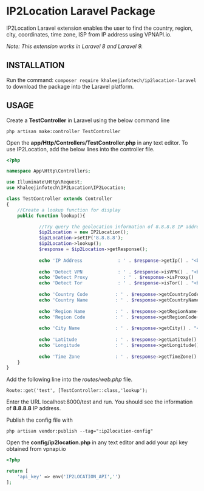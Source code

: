# IP2Location Laravel Package

IP2Location Laravel extension enables the user to find the country, region, city, coordinates, time zone, ISP from IP address using
VPNAPI.io.

*Note: This extension works in Laravel 8 and Laravel 9.*

## INSTALLATION

Run the command: `composer require khaleejinfotech/ip2location-laravel` to download the package into the Laravel platform.

## USAGE

Create a **TestController** in Laravel using the below command line

```
php artisan make:controller TestController
```

Open the **app/Http/Controllers/TestController.php** in any text editor. To use IP2Location, add the below lines into the controller file.

```php
<?php

namespace App\Http\Controllers;

use Illuminate\Http\Request;
use Khaleejinfotech\IP2Location\IP2Location;

class TestController extends Controller
{
	//Create a lookup function for display
	public function lookup(){

            //Try query the geolocation information of 8.8.8.8 IP address
            $ip2Location = new IP2Location();
            $ip2Location->setIP('8.8.8.8');
            $ip2Location->lookup();
            $response = $ip2Location->getResponse();
		
            echo 'IP Address             : ' . $response->getIp() . "<br>";
		
            echo 'Detect VPN             : ' . $response->isVPN() . "<br>";
            echo 'Detect Proxy             : ' . $response->isProxy() . "<br>";
            echo 'Detect Tor             : ' . $response->isTor() . "<br>";
		
            echo 'Country Code          : ' . $response->getCountryCode() . "<br>";
            echo 'Country Name          : ' . $response->getCountryName() . "<br>";
		
            echo 'Region Name           : ' . $response->getRegionName() . "<br>";
            echo 'Region Code           : ' . $response->getRegionCode() . "<br>";
		
            echo 'City Name             : ' . $response->getCity() . "<br>";
		
            echo 'Latitude              : ' . $response->getLatitude() . "<br>";
            echo 'Longitude             : ' . $response->getLongitude() . "<br>";
		
            echo 'Time Zone             : ' . $response->getTimeZone() . "<br>";
	}
}
```

Add the following line into the *routes/web.php* file.

```
Route::get('test', [TestController::class,'lookup');
```

Enter the URL localhost:8000/test and run. You should see the information of **8.8.8.8** IP address.

Publish the config file with

```
php artisan vendor:publish --tag=":ip2location-config"
```

Open the **config/ip2location.php** in any text editor and add your api key obtained from vpnapi.io

```php
<?php

return [
    'api_key' => env('IP2LOCATION_API','')
];

```
